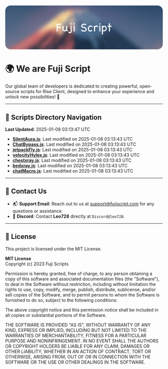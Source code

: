 ![Banner](.github/b.webp)

# 🌍 **We are Fuji Script**

Our global team of developers is dedicated to creating powerful, open-source scripts for Rise Client, designed to enhance your experience and unlock new possibilities! 🌟

---
<!-- SCRIPTS_NAVIGATION_START -->
## 📂 **Scripts Directory Navigation**

**Last Updated**: 2025-01-08 03:13:47 UTC

- **[SilentAura.js](scripts/SilentAura.js)**: Last modified on 2025-01-08 03:13:43 UTC
- **[ChatBypass.js](scripts/ChatBypass.js)**: Last modified on 2025-01-08 03:13:43 UTC
- **[jetpackFly.js](scripts/jetpackFly.js)**: Last modified on 2025-01-08 03:13:43 UTC
- **[velocityHylex.js](scripts/velocityHylex.js)**: Last modified on 2025-01-08 03:13:43 UTC
- **[chestxray.js](scripts/chestxray.js)**: Last modified on 2025-01-08 03:13:43 UTC
- **[bedxray.js](scripts/bedxray.js)**: Last modified on 2025-01-08 03:13:43 UTC
- **[chatMacro.js](scripts/chatMacro.js)**: Last modified on 2025-01-08 03:13:43 UTC

<!-- SCRIPTS_NAVIGATION_END -->

---

## 💬 **Contact Us**  
- 📬 **Support Email**: Reach out to us at [support@fujiscript.com](mailto:support@fujiscript.com) for any questions or assistance.  
- 💬 **Discord**: Contact **Leo728** directly at `Discord@leo728`.

---

## 📜 **License**

This project is licensed under the MIT License.  

**MIT License**  
Copyright (c) 2023 Fuji Scripts  

Permission is hereby granted, free of charge, to any person obtaining a copy of this software and associated documentation files (the "Software"), to deal in the Software without restriction, including without limitation the rights to use, copy, modify, merge, publish, distribute, sublicense, and/or sell copies of the Software, and to permit persons to whom the Software is furnished to do so, subject to the following conditions:  

The above copyright notice and this permission notice shall be included in all copies or substantial portions of the Software.  

THE SOFTWARE IS PROVIDED "AS IS", WITHOUT WARRANTY OF ANY KIND, EXPRESS OR IMPLIED, INCLUDING BUT NOT LIMITED TO THE WARRANTIES OF MERCHANTABILITY, FITNESS FOR A PARTICULAR PURPOSE AND NONINFRINGEMENT. IN NO EVENT SHALL THE AUTHORS OR COPYRIGHT HOLDERS BE LIABLE FOR ANY CLAIM, DAMAGES OR OTHER LIABILITY, WHETHER IN AN ACTION OF CONTRACT, TORT OR OTHERWISE, ARISING FROM, OUT OF OR IN CONNECTION WITH THE SOFTWARE OR THE USE OR OTHER DEALINGS IN THE SOFTWARE.  
